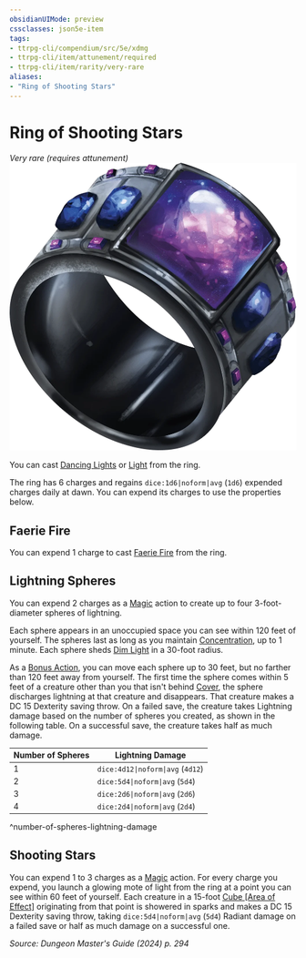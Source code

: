 ```yaml
---
obsidianUIMode: preview
cssclasses: json5e-item
tags:
- ttrpg-cli/compendium/src/5e/xdmg
- ttrpg-cli/item/attunement/required
- ttrpg-cli/item/rarity/very-rare
aliases: 
- "Ring of Shooting Stars"
---
```

# Ring of Shooting Stars
*Very rare (requires attunement)*  
![](3-Compendium/items/img/ring-of-shooting-stars.webp#right)


You can cast [Dancing Lights](3-Compendium/spells/dancing-lights-xphb.md) or [Light](3-Compendium/spells/light-xphb.md) from the ring.

The ring has 6 charges and regains `dice:1d6|noform|avg` (`1d6`) expended charges daily at dawn. You can expend its charges to use the properties below.

## Faerie Fire

You can expend 1 charge to cast [Faerie Fire](3-Compendium/spells/faerie-fire-xphb.md) from the ring.

## Lightning Spheres

You can expend 2 charges as a [Magic](3-Compendium/rules/actions.md#Magic) action to create up to four 3-foot-diameter spheres of lightning.

Each sphere appears in an unoccupied space you can see within 120 feet of yourself. The spheres last as long as you maintain [Concentration](3-Compendium/rules/conditions.md#Concentration), up to 1 minute. Each sphere sheds [Dim Light](3-Compendium/rules/variant-rules/dim-light-xphb.md) in a 30-foot radius.

As a [Bonus Action](3-Compendium/rules/variant-rules/bonus-action-xphb.md), you can move each sphere up to 30 feet, but no farther than 120 feet away from yourself. The first time the sphere comes within 5 feet of a creature other than you that isn't behind [Cover](3-Compendium/rules/variant-rules/cover-xphb.md), the sphere discharges lightning at that creature and disappears. That creature makes a DC 15 Dexterity saving throw. On a failed save, the creature takes Lightning damage based on the number of spheres you created, as shown in the following table. On a successful save, the creature takes half as much damage.

| Number of Spheres | Lightning Damage |
|-------------------|------------------|
| 1 | `dice:4d12\|noform\|avg` (`4d12`) |
| 2 | `dice:5d4\|noform\|avg` (`5d4`) |
| 3 | `dice:2d6\|noform\|avg` (`2d6`) |
| 4 | `dice:2d4\|noform\|avg` (`2d4`) |
^number-of-spheres-lightning-damage

## Shooting Stars

You can expend 1 to 3 charges as a [Magic](3-Compendium/rules/actions.md#Magic) action. For every charge you expend, you launch a glowing mote of light from the ring at a point you can see within 60 feet of yourself. Each creature in a 15-foot [Cube [Area of Effect]](3-Compendium/rules/variant-rules/cube-area-of-effect-xphb.md) originating from that point is showered in sparks and makes a DC 15 Dexterity saving throw, taking `dice:5d4|noform|avg` (`5d4`) Radiant damage on a failed save or half as much damage on a successful one.

*Source: Dungeon Master's Guide (2024) p. 294*
